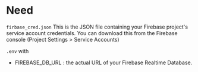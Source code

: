 # Need 

`firbase_cred.json` This is the JSON file containing your Firebase project's service account credentials. You can download this from the Firebase console (Project Settings > Service Accounts)

`.env` with
* FIREBASE_DB_URL : the actual URL of your Firebase Realtime Database.